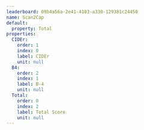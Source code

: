 ```yaml
---
leaderboard: 09b4a56a-2e41-4103-a330-129381c24450
name: Scan2Cap
default:
  property: Total
properties:
  CIDEr:
    order: 1
    index: 0
    label: CIDEr
    unit: null
  B4:
    order: 2
    index: 1
    label: B-4
    unit: null
  Total:
    order: 0
    index: 2
    label: Total Score
    unit: null
---
```

